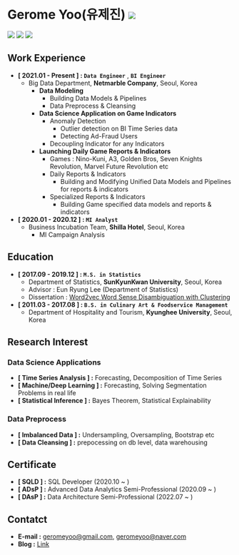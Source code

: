 # Gerome Yoo(유제진) <a href="https://github.com/ashjean7805" target="_blank"><img src="https://img.shields.io/badge/Github-181717?style=flat-square&logo=Github&logoColor=white"/></a>

<img src="https://img.shields.io/badge/Python-3776AB?style=for-the-badge&logo=Python&logoColor=white"> <img src="https://img.shields.io/badge/R-276DC3?style=for-the-badge&logo=R&logoColor=white"> <img src="https://img.shields.io/badge/bigquery-4285F4?style=for-the-badge&logo=Google&logoColor=white">

## Work Experience
- **[ 2021.01 - Present ] : `Data Engineer`** , **`BI Engineer`**
    - Big Data Department, **Netmarble Company**, Seoul, Korea
        - **Data Modeling**
            - Building Data Models & Pipelines
            - Data Preprocess & Cleansing
        - **Data Science Application on Game Indicators**
            - Anomaly Detection
                - Outlier detection on BI Time Series data 
                - Detecting Ad-Fraud Users
            - Decoupling Indicator for any Indicators
        - **Launching Daily Game Reports & Indicators**
            - Games : Nino-Kuni, A3, Golden Bros, Seven Knights Revolution, Marvel Future Revolution etc
            - Daily Reports & Indicators
                - Building and Modifying Unified Data Models and Pipelines for reports & indicators
            - Specialized Reports & Indicators  
                - Building Game specified data models and reports & indicators
- **[ 2020.01 - 2020.12 ] : `MI Analyst`**
    - Business Incubation Team, **Shilla Hotel**, Seoul, Korea
        - MI Campaign Analysis

## Education
- **[ 2017.09 - 2019.12 ] : `M.S. in Statistics`**
    - Department of Statistics, **SunKyunKwan University**, Seoul, Korea
    - Advisor : Eun Ryung Lee (Department of Statistics)
    - Dissertation : [Word2vec Word Sense Disambiguation with Clustering](https://github.com/ashjean7805/Lecture_Material/blob/main/Master/Paper.pdf)
- **[ 2011.03 - 2017.08 ] : `B.S. in Culinary Art & Foodservice Management`**
    - Department of Hospitality and Tourism, **Kyunghee University**, Seoul, Korea

## Research Interest
### Data Science Applications
- **[ Time Series Analysis ] :** Forecasting, Decomposition of Time Series
- **[ Machine/Deep Learning ] :** Forecasting, Solving Segmentation Problems in real life
- **[ Statistical Inference ] :** Bayes Theorem, Statistical Explainability

### Data Preprocess
- **[ Imbalanced Data ] :** Undersampling, Oversampling, Bootstrap etc
- **[ Data Cleansing ] :** prepocessing on db level, data warehousing

## Certificate
- **[ SQLD ] :** SQL Developer (2020.10 ~ )
- **[ ADsP ] :** Advanced Data Analytics Semi-Professional (2020.09 ~ )
- **[ DAsP ] :** Data Architecture Semi-Professional (2022.07 ~ )

## Contatct
- **E-mail :** geromeyoo@gmail.com, geromeyoo@naver.com
- **Blog :** [Link](https://ashjean7805.github.io/docu_blog/blog)
